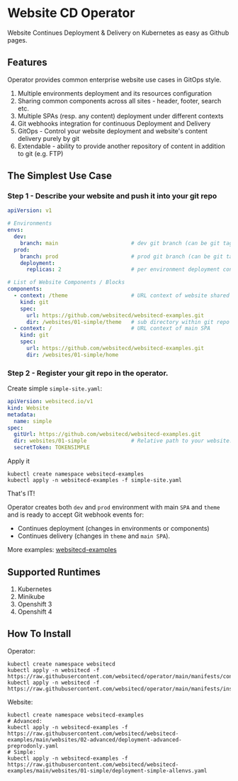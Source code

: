 # Website CD Operator

Website Continues Deployment & Delivery on Kubernetes as easy as Github pages.

## Features

Operator provides common enterprise website use cases in GitOps style.

1. Multiple environments deployment and its resources configuration
2. Sharing common components across all sites - header, footer, search etc.
3. Multiple SPAs (resp. any content) deployment under different contexts
4. Git webhooks integration for continuous Deployment and Delivery
5. GitOps - Control your website deployment and website's content delivery purely by git
6. Extendable - ability to provide another repository of content in addition to git (e.g. FTP)


## The Simplest Use Case

### Step 1 - Describe your website and push it into your git repo
```yaml
apiVersion: v1

# Environments
envs:
  dev:
    branch: main                       # dev git branch (can be git tag)
  prod:
    branch: prod                       # prod git branch (can be git tag e.g. "1.0.0")
    deployment:
      replicas: 2                      # per environment deployment configuration

# List of Website Components / Blocks
components:
  - context: /theme                    # URL context of website shared component
    kind: git
    spec:
      url: https://github.com/websitecd/websitecd-examples.git
      dir: /websites/01-simple/theme   # sub directory within git repo
  - context: /                         # URL context of main SPA
    kind: git
    spec:
      url: https://github.com/websitecd/websitecd-examples.git
      dir: /websites/01-simple/home
```

### Step 2 - Register your git repo in the operator.
Create simple `simple-site.yaml`:

```yaml
apiVersion: websitecd.io/v1
kind: Website
metadata:
  name: simple
spec:
  gitUrl: https://github.com/websitecd/websitecd-examples.git
  dir: websites/01-simple              # Relative path to your website.yaml
  secretToken: TOKENSIMPLE
```   

Apply it
```shell
kubectl create namespace websitecd-examples
kubectl apply -n websitecd-examples -f simple-site.yaml
```   

That's IT!

Operator creates both `dev` and `prod` environment with main `SPA` and `theme` and is ready
to accept Git webhook events for:

* Continues deployment (changes in environments or components)
* Continues delivery (changes in `theme` and `main SPA`).

More examples: [websitecd-examples](https://github.com/websitecd/websitecd-examples.git)

## Supported Runtimes

1. Kubernetes
2. Minikube
3. Openshift 3
4. Openshift 4

## How To Install

Operator:
```shell
kubectl create namespace websitecd
kubectl apply -n websitecd -f https://raw.githubusercontent.com/websitecd/operator/main/manifests/config/k8s.yaml
kubectl apply -n websitecd -f https://raw.githubusercontent.com/websitecd/operator/main/manifests/install.yaml
```

Website:
```shell
kubectl create namespace websitecd-examples
# Advanced:
kubectl apply -n websitecd-examples -f https://raw.githubusercontent.com/websitecd/websitecd-examples/main/websites/02-advanced/deployment-advanced-preprodonly.yaml
# Simple:
kubectl apply -n websitecd-examples -f https://raw.githubusercontent.com/websitecd/websitecd-examples/main/websites/01-simple/deployment-simple-allenvs.yaml
```
